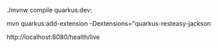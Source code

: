 ./mvnw compile quarkus:dev:

mvn quarkus:add-extension -Dextensions="quarkus-resteasy-jackson

http://localhost:8080/health/live
